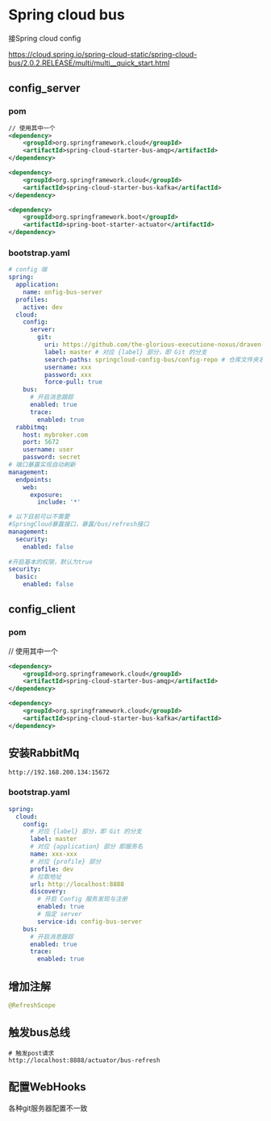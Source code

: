# Spring cloud bus

接Spring cloud config

https://cloud.spring.io/spring-cloud-static/spring-cloud-bus/2.0.2.RELEASE/multi/multi__quick_start.html

## config_server

### pom

```xml
// 使用其中一个
<dependency>
    <groupId>org.springframework.cloud</groupId>
    <artifactId>spring-cloud-starter-bus-amqp</artifactId>
</dependency>

<dependency>
    <groupId>org.springframework.cloud</groupId>
    <artifactId>spring-cloud-starter-bus-kafka</artifactId>
</dependency>

<dependency>
    <groupId>org.springframework.boot</groupId>
    <artifactId>spring-boot-starter-actuator</artifactId>
</dependency>
```

### bootstrap.yaml

```yaml
# config 端
spring:
  application:
    name: onfig-bus-server
  profiles:
    active: dev
  cloud:
    config:
      server:
        git:
          uri: https://github.com/the-glorious-executione-noxus/draven-projects.git # 仓库地址
          label: master # 对应 {label} 部分，即 Git 的分支
          search-paths: springcloud-config-bus/config-repo # 仓库文件夹名称，多个以逗号分隔
          username: xxx
          password: xxx
          force-pull: true
    bus:
      # 开启消息跟踪
      enabled: true
      trace:
        enabled: true
  rabbitmq:
    host: mybroker.com
    port: 5672
    username: user
    password: secret
# 端口暴露实现自动刷新
management:
  endpoints:
    web:
      exposure:
        include: '*'    

# 以下目前可以不需要
#SpringCloud暴露接口，暴露/bus/refresh接口
management:
  security:
    enabled: false
    
#开启基本的权限，默认为true
security:
  basic:
    enabled: false
```

## config_client

### pom

// 使用其中一个

```xml
<dependency>
    <groupId>org.springframework.cloud</groupId>
    <artifactId>spring-cloud-starter-bus-amqp</artifactId>
</dependency>

<dependency>
    <groupId>org.springframework.cloud</groupId>
    <artifactId>spring-cloud-starter-bus-kafka</artifactId>
</dependency>
```

## 安装RabbitMq

```shell
http://192.168.200.134:15672
```

### bootstrap.yaml

```yaml
spring:
  cloud:
    config:
      # 对应 {label} 部分，即 Git 的分支
      label: master
      # 对应 {application} 部分 即服务名
      name: xxx-xxx
      # 对应 {profile} 部分
      profile: dev
      # 拉取地址
      url: http://localhost:8888 
      discovery:
        # 开启 Config 服务发现与注册
        enabled: true
        # 指定 server
        service-id: config-bus-server
    bus:
      # 开启消息跟踪
      enabled: true
      trace:
        enabled: true
```



## 增加注解

```java
@RefreshScope
```

## 触发bus总线

```shell
# 触发post请求
http://localhost:8888/actuator/bus-refresh
```

## 配置WebHooks

各种git服务器配置不一致